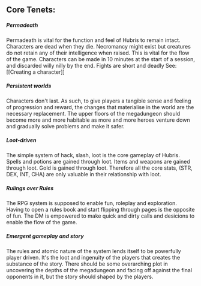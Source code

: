 ## Core Tenets:
##### Permadeath
Permadeath is vital for the function and feel of Hubris to remain intact. Characters are dead when they die. Necromancy might exist but creatures do not retain any of their intelligence when raised. This is vital for the flow of the game. Characters can be made in 10 minutes at the start of a session, and discarded willy nilly by the end. Fights are short and deadly
See: [[Creating a character]]
##### Persistent worlds
Characters don't last. As such, to give players a tangible sense and feeling of progression and reward, the changes that materialise in the world are the necessary replacement. The upper floors of the megadungeon should become more and more habitable as more and more heroes venture down and gradually solve problems and make it safer.
##### Loot-driven
The simple system of hack, slash, loot is the core gameplay of Hubris. Spells and potions are gained through loot. Items and weapons are gained through loot. Gold is gained through loot. Therefore all the core stats, (STR, DEX, INT, CHA) are only valuable in their relationship with loot. 
##### Rulings over Rules
The RPG system is supposed to enable fun, roleplay and exploration. Having to open a rules book and start flipping through pages is the opposite of fun. The DM is empowered to make quick and dirty calls and desicions to enable the flow of the game.
##### Emergent gameplay and story
The rules and atomic nature of the system lends itself to be powerfully player driven. It's the loot and ingenuity of the players that creates the substance of the story. There should be some overarching plot in uncovering the depths of the megadungeon and facing off against the final opponents in it, but the story should shaped by the players. 